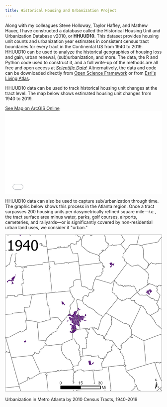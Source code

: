 ```yaml
---
title: Historical Housing and Urbanization Project
---
```


Along with my colleagues Steve Holloway, Taylor Hafley, and Mathew Hauer, I have constructed a database called the Historical Housing Unit and Urbanization Database v2010, or **HHUUD10**. This dataset provides housing unit counts and urbanization year estimates in consistent census tract boundaries for every tract in the Continental US from 1940 to 2019. HHUUD10 can be used to analyze the historical geographies of housing loss and gain, urban renewal, (sub)urbanization, and more. The data, the R and Python code used to construct it, and a full write-up of the methods are all free and open access at [*Scientific Data*](https://www.nature.com/articles/s41597-022-01184-x)! Altnernatively, the data and code can be downloaded directly from [Open Science Framework](https://osf.io/fzv5e/) or from [Esri's Living Atlas](https://www.arcgis.com/home/item.html?id=98efddc0d7b84ddea6d211f7958447d8).


HHUUD10 data can be used to track historical housing unit changes at the tract level. The map below shows estimated housing unit changes from 1940 to 2019.

<link rel="stylesheet" href="https://cdnjs.cloudflare.com/ajax/libs/font-awesome/4.7.0/css/font-awesome.min.css">
<a href="https://usg.maps.arcgis.com/apps/instant/minimalist/index.html?appid=d2e0f6f161c547b9b82696e6d36c7207" target="_blank">See Map on ArcGIS Online <i class="fa fa-external-link"></i></a>

<style>.embed-container {position: relative; padding-bottom: 53%; height: 0; max-width: 100%;} .embed-container iframe, .embed-container object, .embed-container iframe{position: absolute; top: 0; left: 0; width: 100%; height: 100%;} small{position: absolute; z-index: 40; bottom: 0; margin-bottom: -15px;}</style><div class="embed-container"><iframe width="850" height="450" frameborder="0" scrolling="no" marginheight="0" marginwidth="0" title="Tract-level Housing Unit Changes, 1940-2019" src="//usg.maps.arcgis.com/apps/Embed/index.html?webmap=998602f24b114562a7cef6408eeabdde&extent=-84.6318,33.6105,-84.1247,33.8438&zoom=true&previewImage=false&scale=true&legend=true&disable_scroll=false&theme=light"></iframe></div>

HHUUD10 data can also be used to capture sub/urbanization through time. The graphic below shows this process in the Atlanta region. Once a tract surpasses 200 housing units per dasymetrically refined square mile&mdash;*i.e.*, the tract surface area minus water, parks, golf courses, airports, cemeteries, and railyards&mdash;or is significantly covered by non-residential urban land uses, we consider it "urban."


<p style="text-align: center">
  <img src="/Projects/atl.gif" width="600" title="Urbanization in Metro Atlanta, 1940-2019"/>
  <figcaption>Urbanization in Metro Atlanta by 2010 Census Tracts, 1940-2019</figcaption>
</p>



